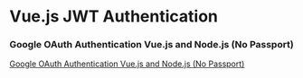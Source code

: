 # Vue.js JWT Authentication

### Google OAuth Authentication Vue.js and Node.js (No Passport)

[Google OAuth Authentication Vue.js and Node.js (No Passport)](https://codevoweb.com/google-oauth-authentication-vue-and-node)
